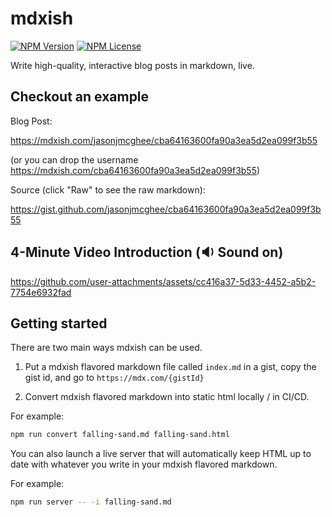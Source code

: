 # mdxish

[![NPM Version](https://img.shields.io/npm/v/mdxish.svg?style=flat)]()
[![NPM License](https://img.shields.io/npm/l/all-contributors.svg?style=flat)](https://github.com/jasonjmcghee/mdxish/blob/master/LICENSE)

Write high-quality, interactive blog posts in markdown, live.

## Checkout an example

Blog Post:

https://mdxish.com/jasonjmcghee/cba64163600fa90a3ea5d2ea099f3b55

(or you can drop the username https://mdxish.com/cba64163600fa90a3ea5d2ea099f3b55)

Source (click "Raw" to see the raw markdown):

https://gist.github.com/jasonjmcghee/cba64163600fa90a3ea5d2ea099f3b55

## 4-Minute Video Introduction (🔉 Sound on)

https://github.com/user-attachments/assets/cc416a37-5d33-4452-a5b2-7754e6932fad

## Getting started

There are two main ways mdxish can be used.

1. Put a mdxish flavored markdown file called `index.md` in a gist, copy the gist id, and go to `https://mdx.com/{gistId}`

2. Convert mdxish flavored markdown into static html locally / in CI/CD.

For example:

```bash
npm run convert falling-sand.md falling-sand.html
```

You can also launch a live server that will automatically keep HTML up to date with whatever you write in your mdxish flavored markdown.

For example:

```bash
npm run server -- -i falling-sand.md
```
